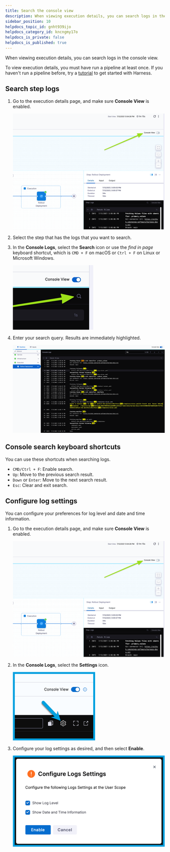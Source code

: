 ```yaml
---
title: Search the console view
description: When viewing execution details, you can search logs in the console view.
sidebar_position: 10
helpdocs_topic_id: gnht939ijo
helpdocs_category_id: kncngmy17o
helpdocs_is_private: false
helpdocs_is_published: true
---
```


When viewing execution details, you can search logs in the console view.

To view execution details, you must have run a pipeline at least once. If you haven't run a pipeline before, try a [tutorial](/tutorials/) to get started with Harness.

## Search step logs

1. Go to the execution details page, and make sure **Console View** is enabled.

   ![](./static/searching-the-console-view-41.png)

2. Select the step that has the logs that you want to search.
3. In the **Console Logs**, select the **Search** icon or use the *find in page* keyboard shortcut, which is `CMD + F` on macOS or `Ctrl + F` on Linux or Microsoft Windows.

   ![](./static/searching-the-console-view-42.png)

4. Enter your search query. Results are immediately highlighted.

   ![](./static/searching-the-console-view-43.png)

## Console search keyboard shortcuts

You can use these shortcuts when searching logs.

* `CMD/Ctrl + F`: Enable search.
* `Up`: Move to the previous search result.
* `Down` or `Enter`: Move to the next search result.
* `Esc`: Clear and exit search.

## Configure log settings

You can configure your preferences for log level and date and time information.

1. Go to the execution details page, and make sure **Console View** is enabled.

   ![](./static/searching-the-console-view-41.png)

2. In the **Console Logs**, select the **Settings** icon.

   ![](./static/console-view-preferences1.png)

3. Configure your log settings as desired, and then select **Enable**.

   ![](./static/console-view-preferences2.png)
